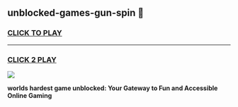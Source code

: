 
## unblocked-games-gun-spin 👋
<h3>
<a href="https://premium.freeplayer.one?title=unblocked-games-gun-spin&ref=14F">CLICK TO PLAY</a></h3>
<hr>

<h3>
<a href="https://premium.freeplayer.one?title=unblocked-games-gun-spin&ref=14F">CLICK 2 PLAY</a>
  
</h3>

<a href="https://premium.freeplayer.one?title=unblocked-games-gun-spin&ref=12F/"><img src="https://clearcache.store/games.png"></a>


**worlds hardest game unblocked: Your Gateway to Fun and Accessible Online Gaming**
